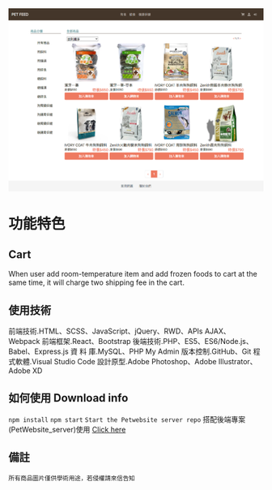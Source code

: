 <img width="964" alt="PetWebsite photo" src="https://github.com/ccwang116/PetWebsite_client/blob/master/PET_FEED_sreenshot.png">


# 功能特色
## Cart 
When user add room-temperature item  and add frozen foods to cart at the same time, it will charge two shipping fee in the cart.

## 使用技術
前端技術.HTML、SCSS、JavaScript、jQuery、RWD、APIs AJAX、 Webpack
前端框架.React、Bootstrap 後端技術.PHP、ES5、ES6/Node.js、Babel、Express.js
資 料 庫.MySQL、PHP My Admin
版本控制.GitHub、Git
程式軟體.Visual Studio Code
設計原型.Adobe Photoshop、Adobe Illustrator、Adobe XD

## 如何使用 Download info
`npm install`
`npm start`
`Start the Petwebsite server repo`
搭配後端專案(PetWebsite_server)使用  <a href="https://github.com/ccwang116/PetWebsite_server">Click here</a>

 ## 備註
`所有商品圖片僅供學術用途，若侵權請來信告知`
